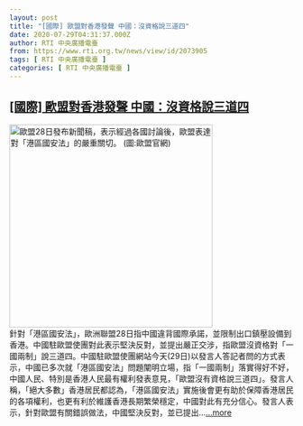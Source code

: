 ```yaml
---
layout: post
title: "[國際] 歐盟對香港發聲 中國：沒資格說三道四"
date: 2020-07-29T04:31:37.000Z
author: RTI 中央廣播電臺
from: https://www.rti.org.tw/news/view/id/2073905
tags: [ RTI 中央廣播電臺 ]
categories: [ RTI 中央廣播電臺 ]
---
```

<!--1595997097000-->
[[國際] 歐盟對香港發聲 中國：沒資格說三道四](https://www.rti.org.tw/news/view/id/2073905)
------

<div>
<img src="https://static.rti.org.tw/assets/thumbnails/2020/07/29/a3f0b96dfd467053902ae667a3e48a91.jpg" width="360" alt="歐盟28日發布新聞稿，表示經過各國討論後，歐盟表達對「港區國安法」的嚴重關切。 (圖:歐盟官網)" title="歐盟28日發布新聞稿，表示經過各國討論後，歐盟表達對「港區國安法」的嚴重關切。 (圖:歐盟官網)"><br>針對「港區國安法」，歐洲聯盟28日指中國違背國際承諾，並限制出口鎮壓設備到香港。中國駐歐盟使團對此表示堅決反對，並提出嚴正交涉，指歐盟沒資格對「一國兩制」說三道四。中國駐歐盟使團網站今天(29日)以發言人答記者問的方式表示，中國已多次就「港區國安法」問題闡明立場，指「一國兩制」落實得好不好，中國人民、特別是香港人民最有權利發表意見，「歐盟沒有資格說三道四」。發言人稱，「絕大多數」香港居民都認為，「港區國安法」實施後會更有助於保障香港居民的各項權利，也更有利於維護香港長期繁榮穩定，中國對此有充分信心。發言人表示，針對歐盟有關錯誤做法，中國堅決反對，並已提出...<a target="_blank" href="https://www.rti.org.tw/news/view/id/2073905">...more</a>
</div>
